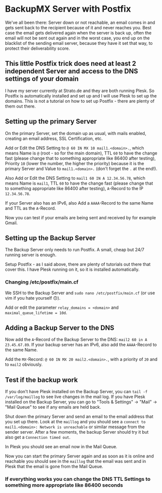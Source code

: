 # BackupMX Server with Postfix

We've all been there: Server down or not reachable, an email comes in and gets sent back to the recipient because of it and never reaches you.
Best case the email gets delivered again when the server is back up, often the email will not be sent out again and in the worst case, you end up on the blacklist of the sending email server, because they have it set that way, to protect their deliverability score.

## This little Postfix trick does need at least 2 independent Server and access to the DNS settings of your domain

I have my server currently at Strato.de and they are both running Plesk. So Postfix is automatically installed and set up and I will use Plesk to set up the domains.
This is not a tutorial on how to set up Postfix - there are plenty of them out there.

## Setting up the primary Server

On the primary Server, set the domain up as usual, with mails enabled, creating an email address, SSL Certification, etc.

Add or Edit the DNS Setting to `@ 60 IN MX 10 mail1.<domain>.`, which means Name is `@` (root - so for the main domain), TTL `60` to have the change fast (please change that to something appropriate like 86400 after testing), Priority `10` (lower the number, the higher the priority) because it is the primary Server and Value to `mail1.<domain>.` (don't forget the `.` at the end!).

Also Add or Edit the DNS Setting to `mail1 60 IN A 12.34.56.78`, which means Name is `mail1`, TTL `60` to have the change fast (please change that to something appropriate like 86400 after testing), `A`-Record to the IP `12.34.56.78`.

If your Server also has an IPv6, also Add a `AAAA`-Record to the same Name and TTL as the `A`-Record.

Now you can test if your emails are being sent and received by for example Gmail.

## Setting up the Backup Server

The Backup Server only needs to run Postfix. A small, cheap but 24/7 running server is enough.

Setup Postfix - as I said above, there are plenty of tutorials out there that cover this. I have Plesk running on it, so it is installed automatically.

### Changing /etc/postfix/main.cf

We SSH to the Backup Server and `sudo nano /etc/postfix/main.cf` (or use vim if you hate yourself 🙃).

Add or edit the parameter `relay_domains = <domain>` and `maximal_queue_lifetime = 10d`.

## Adding a Backup Server to the DNS

Now add the `A`-Record of the Backup Server to the DNS: 
`mail2 60 in A 23.45.67.89`. If your backup server has an IPv6, also add the `AAAA`-Record to the same Name.

Add the `MX`-Record: `@ 60 IN MX 20 mail2.<domain>.`, with a priority of `20` and to `mail2` obviously.

## Test if the backup work

If you don't have Plesk installed on the Backup Server, you can `tail -f /var/log/maillog` to see live changes in the mail log. If you have Plesk installed on the Backup Server, you can go to "Tools & Settings" -> "Mail" -> "Mail Queue" to see if any emails are held back.

Shut down the primary Server and send an email to the email address that you set up there.
Look at the `maillog` and you should see a `connect to mail1.<domain>: Network is unreachable` or similar message from the sender server. After a few moments, the backup Server should try it but also get a `Connection timed out`.

In Plesk you should see an email now in the Mail Queue.

Now you can start the primary Server again and as soon as it is online and reachable you should see in the `maillog` that the email was sent and in Plesk that the email is gone from the Mail Queue.

### If everything works you can change the DNS TTL Settings to something more appropriate like 86400 seconds
